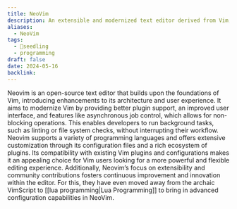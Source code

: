 ```yaml
---
title: NeoVim
description: An extensible and modernized text editor derived from Vim, designed to improve usability and enable greater customization for developers.
aliases:
  - NeoVim
tags:
  - 🌱seedling
  - programming
draft: false
date: 2024-05-16
backlink:
---
```


Neovim is an open-source text editor that builds upon the foundations of Vim, introducing enhancements to its architecture and user experience. It aims to modernize Vim by providing better plugin support, an improved user interface, and features like asynchronous job control, which allows for non-blocking operations. This enables developers to run background tasks, such as linting or file system checks, without interrupting their workflow. Neovim supports a variety of programming languages and offers extensive customization through its configuration files and a rich ecosystem of plugins. Its compatibility with existing Vim plugins and configurations makes it an appealing choice for Vim users looking for a more powerful and flexible editing experience. Additionally, Neovim’s focus on extensibility and community contributions fosters continuous improvement and innovation within the editor. For this, they have even moved away from the archaic VimScript to [[lua programming|Lua Programming]] to bring in advanced configuration capabilities in NeoVim.
